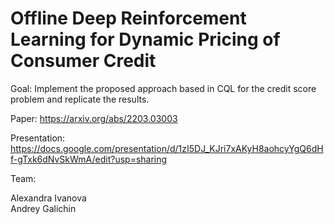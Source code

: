 # Offline Deep Reinforcement Learning for Dynamic Pricing of Consumer Credit

Goal: Implement the proposed approach based in CQL for the credit score problem and replicate the results.

Paper: https://arxiv.org/abs/2203.03003

Presentation: https://docs.google.com/presentation/d/1zI5DJ_KJri7xAKyH8aohcyYgQ6dHf-gTxk6dNvSkWmA/edit?usp=sharing

Team:

Alexandra Ivanova\
Andrey Galichin
